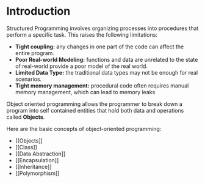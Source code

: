 # Introduction
Structured Programming involves organizing processes into procedures that perform a specific task. This raises the following limitations:
- **Tight coupling:** any changes in one part of the code can affect the entire program.
- **Poor Real-world Modeling:** functions and data are unrelated to the state of real-world provide a poor model of the real world.
- **Limited Data Type:** the traditional data types may not be enough for real scenarios.
- **Tight memory management:** procedural code often requires manual memory management, which can lead to memory leaks

Object oriented programming allows the programmer to break down a program into self contained entities that hold both data and operations called **Objects**.

Here are the basic concepts of object-oriented programming:
- [[Objects]]
- [[Class]]
- [[Data Abstraction]]
- [[Encapsulation]]
- [[Inheritance]]
- [[Polymorphism]]